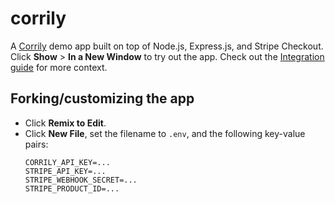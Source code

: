 # corrily

A [Corrily](https://corrily.com) demo app built on top of Node.js, Express.js, and Stripe Checkout.
Click **Show** > **In a New Window** to try out the app. 
Check out the [Integration guide](https://corrily.readme.io/docs/integration-guide) for more context.

## Forking/customizing the app

* Click **Remix to Edit**.
* Click **New File**, set the filename to `.env`, and the following key-value pairs:
  ```
  CORRILY_API_KEY=...
  STRIPE_API_KEY=...
  STRIPE_WEBHOOK_SECRET=...
  STRIPE_PRODUCT_ID=...
  ```